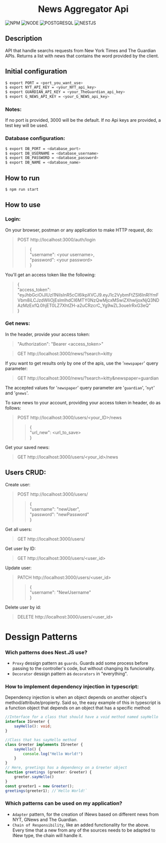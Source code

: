 <h1 align="center">News Aggregator Api</h1>

![NPM](https://img.shields.io/badge/NPM-8.3.1-389AD5?labelColor=31C4F3&style=for-the-badge) ![NODE](https://img.shields.io/badge/NODE-16.14.0-8FC965?labelColor=5D9741&style=for-the-badge) ![POSTGRESQL](https://img.shields.io/badge/POSTGRESQL-12.9-8FC965?labelColor=5D9741&style=for-the-badge) ![NESTJS](https://img.shields.io/badge/NESTJS-8.2.1-389AD5?labelColor=31C4F3&style=for-the-badge)

## Description

<p >API that handle searchs requests from New York Times and The Guardian APIs. Returns a list with news that contains the word provided by the client.</p>

## Initial configuration

```bash
$ export PORT = <port_you_want_use>
$ export NYT_API_KEY = <your_NYT_api_key>
$ export GUARDIAN_API_KEY = <your_TheGuardian_api_key>
$ export G_NEWS_API_KEY = <your_G_NEWS_api_key>
```
### Notes:
If no port is provided, 3000 will be the default.
If no Api keys are provided, a test key will be used. 
### Database configuration:
```bash
$ export DB_PORT = <database_port>
$ export DB_USERNAME = <database_username>
$ export DB_PASSWORD = <database_password>
$ export DB_NAME = <database_name>
```
## How to run

```bash
$ npm run start
```
## How to use
### Login:
On your browser, postman or any application to make HTTP request, do:
>POST http://localhost:3000/auth/login
>>{\
"username": \<your username\>,\
"password": \<your password\>\
}

You'll get an access token like the following:
>{\
	"access_token": "eyJhbGciOiJIUzI1NiIsInR5cCI6IkpXVCJ9.eyJ1c2VybmFtZSI6InRlYmFVbm8iLCJzdWIiOjEsImlhdCI6MTY0NzQwMjcxMSwiZXhwIjoxNjQ3NDAzMzExfQ.0hjET0LZ7XhtZH-a2uCRzcrC_Yg9wZL3oueIrRxG3eQ"\
}

### Get news:
In the header, provide your access token:
>"Authorization": "Bearer \<access_token>"

>GET http://localhost:3000/news/?search=kitty

If you want to get results only by one of the apis, use the '`newspaper`' query parameter:
>GET http://localhost:3000/news/?search=kitty&newspaper=guardian

The accepted values for '`newspaper`' query parameter are '`guardian`', '`nyt`' and '`gnews`'.

To save news to your account, providing your access token in header, do as follows:

>POST http://localhost:3000/users/\<your_ID>/news
>>{\
	"url_new": \<url_to_save>\
}

Get your saved news:
>GET http://localhost:3000/users/\<your_id>/news

## Users CRUD:
Create user:
>POST http://localhost:3000/users/
>>{\
	"username": "newUser",\
	"password": "newPassword"\
}

Get all users:
>GET http://localhost:3000/users/

Get user by ID:
>GET http://localhost:3000/users/\<user_id>

Update user: 
>PATCH http://localhost:3000/users/\<user_id>
>>{\
	"username": "NewUsername"\
}

Delete user by id:
>DELETE http://localhost:3000/users/\<user_id>

# Dessign Patterns

### Wich patterns does Nest.JS use?
- `Proxy` dessign pattern as `guards`. Guards add some process before passing to the controller's code, but without changing its funcionality.
- `Decorator` dessign pattern as `decorators` in "everything".
### How to implement dependency injection in typescript:
Dependency injection is when an object depends on another object's method/attribute/propierty. Said so, the easy example of this in typescript is a function object that depends on an object that has a specific method:
``` ts
//Interface for a class that should have a void method named sayHello
interface IGreeter {
	sayHello(): void;
}

//Class that has sayHello method
class Greeter implements IGreeter {
	sayHello() {
		console.log("Hello World!")
	}
}
// Here, greetings has a dependency on a Greeter object
function greetings (greeter: Greeter) { 
	greeter.sayHello()
}
const greeter1 = new Greeter();
greetings(greeter1); //`Hello World!`
```

### Which patterns can be used on my application?
- `Adapter` pattern, for the creation of INews based on different news from NYT, GNews and The Guardian.
- `Chain of Responsibility`, like an added functionality for the above. Every time that a new from any of the sources needs to be adapted to INew type, the chain will handle it.